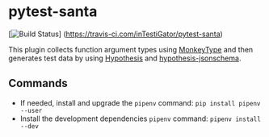 # pytest-santa

[![Build Status](https://travis-ci.com/inTestiGator/pytest-santa.svg?branch=master)]
(https://travis-ci.com/inTestiGator/pytest-santa)




This plugin collects function argument types using
[MonkeyType](https://github.com/Instagram/MonkeyType) and then generates test
data by using [Hypothesis](https://hypothesis.works/) and
[hypothesis-jsonschema](https://github.com/Zac-HD/hypothesis-jsonschema).

## Commands

- If needed, install and upgrade the `pipenv` command: `pip install pipenv --user`
- Install the development dependencies `pipenv` command: `pipenv install --dev`
